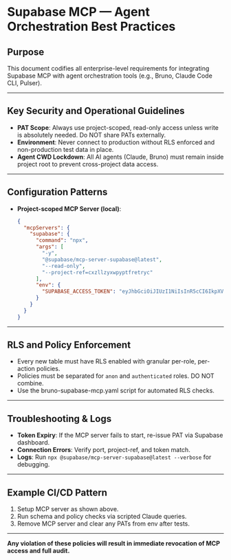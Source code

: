 # Supabase MCP — Agent Orchestration Best Practices

## Purpose
This document codifies all enterprise-level requirements for integrating Supabase MCP with agent orchestration tools (e.g., Bruno, Claude Code CLI, Pulser).

---

## Key Security and Operational Guidelines

- **PAT Scope**: Always use project-scoped, read-only access unless write is absolutely needed. Do NOT share PATs externally.
- **Environment**: Never connect to production without RLS enforced and non-production test data in place.
- **Agent CWD Lockdown**: All AI agents (Claude, Bruno) must remain inside project root to prevent cross-project data access.

---

## Configuration Patterns

- **Project-scoped MCP Server (local)**:
  ```json
  {
    "mcpServers": {
      "supabase": {
        "command": "npx",
        "args": [
          "-y",
          "@supabase/mcp-server-supabase@latest",
          "--read-only",
          "--project-ref=cxzllzyxwpyptfretryc"
        ],
        "env": {
          "SUPABASE_ACCESS_TOKEN": "eyJhbGciOiJIUzI1NiIsInR5cCI6IkpXVCJ9.eyJpc3MiOiJzdXBhYmFzZSIsInJlZiI6ImN4emxsenl4d3B5cHRmcmV0cnljIiwicm9sZSI6ImFub24iLCJpYXQiOjE3NTIzNzYxODAsImV4cCI6MjA2Nzk1MjE4MH0.b794GEIWE4ZdMAm9xQYAJ0Gx-XEn1fhJBTIIeTro_1g"
        }
      }
    }
  }
  ```

---

## RLS and Policy Enforcement

* Every new table must have RLS enabled with granular per-role, per-action policies.
* Policies must be separated for `anon` and `authenticated` roles. DO NOT combine.
* Use the bruno-supabase-mcp.yaml script for automated RLS checks.

---

## Troubleshooting & Logs

* **Token Expiry**: If the MCP server fails to start, re-issue PAT via Supabase dashboard.
* **Connection Errors**: Verify port, project-ref, and token match.
* **Logs**: Run `npx @supabase/mcp-server-supabase@latest --verbose` for debugging.

---

## Example CI/CD Pattern

1. Setup MCP server as shown above.
2. Run schema and policy checks via scripted Claude queries.
3. Remove MCP server and clear any PATs from env after tests.

---

**Any violation of these policies will result in immediate revocation of MCP access and full audit.**